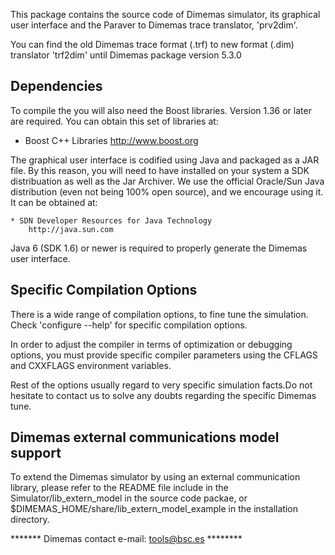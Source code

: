 This package contains the source code of Dimemas simulator, its graphical 
user interface and the Paraver to Dimemas trace translator, 'prv2dim'.

You can find the old Dimemas trace format (.trf) to new format (.dim) translator 
'trf2dim' until Dimemas package version 5.3.0

## Dependencies

To compile the you will also need the Boost libraries. Version 1.36 or later
are required. You can obtain this set of libraries at:
   * Boost C++ Libraries 
        http://www.boost.org


The graphical user interface is codified using Java and packaged as a JAR
file. By this reason, you will need to have installed on your system a SDK
distribuation as well as the Jar Archiver. We use the official Oracle/Sun Java 
distribution (even not being 100% open source), and we encourage using it. It
can be obtained at:

	* SDN Developer Resources for Java Technology
        http://java.sun.com

Java 6 (SDK 1.6) or newer is required to properly generate the Dimemas user
interface.


## Specific Compilation Options

There is a wide range of compilation options, to fine tune the simulation.
Check 'configure --help' for specific compilation options.

In order to adjust the compiler in terms of optimization or debugging options, 
you must provide specific compiler parameters using the CFLAGS and CXXFLAGS 
environment variables.

Rest of the options usually regard to very specific simulation facts.Do not
hesitate to contact us to solve any doubts regarding the specific Dimemas 
tune.

## Dimemas external communications model support
   
   To extend the Dimemas simulator by using an external communication library,
please refer to the README file include in the Simulator/lib_extern_model in
the source code packae, or $DIMEMAS_HOME/share/lib_extern_model_example in the
installation directory.

   ******* Dimemas contact e-mail: tools@bsc.es ********


